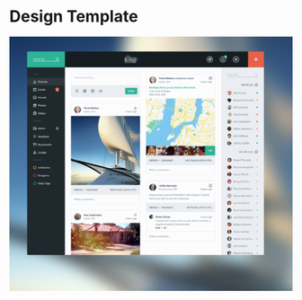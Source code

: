 # Design Template
![Design](https://raw.githubusercontent.com/nagamanikanta-satyanarayana/css-template-design/master/assets/img/Design.png)
